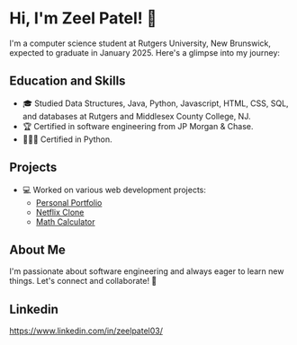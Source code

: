 # Hi, I'm Zeel Patel! 👋

I'm a computer science student at Rutgers University, New Brunswick, expected to graduate in January 2025. Here's a glimpse into my journey:

## Education and Skills
- 🎓 Studied Data Structures, Java, Python, Javascript, HTML, CSS, SQL, and databases at Rutgers and Middlesex County College, NJ.
- 🏆 Certified in software engineering from JP Morgan & Chase.
- 👨🏽‍💻 Certified in Python.

## Projects
- 💻 Worked on various web development projects:
  - [Personal Portfolio](https://zeelpatel.online/index.html)
  - [Netflix Clone](https://github.com/Zeel200/netflix)
  - [Math Calculator](https://github.com/Zeel200/Calculator)

## About Me
I'm passionate about software engineering and always eager to learn new things. Let's connect and collaborate! 🚀

## Linkedin
https://www.linkedin.com/in/zeelpatel03/
